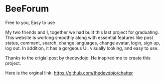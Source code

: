 # BeeForum
Free to you, Easy to use

My two friends and I, together we had built this last project for graduating. This website is working smoothly along with essential features like post status, comment, search, change languages, change avatar, login, sign up, log out. In addition, it has a gorgeous UI, visually looking, and easy to use.

Thanks to the origial post by thedevdojo. He inspired me to create this project.

Here is the orginal link: https://github.com/thedevdojo/chatter
